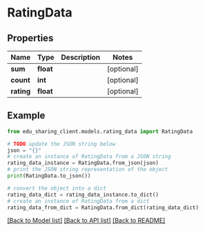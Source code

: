 # RatingData


## Properties

Name | Type | Description | Notes
------------ | ------------- | ------------- | -------------
**sum** | **float** |  | [optional] 
**count** | **int** |  | [optional] 
**rating** | **float** |  | [optional] 

## Example

```python
from edu_sharing_client.models.rating_data import RatingData

# TODO update the JSON string below
json = "{}"
# create an instance of RatingData from a JSON string
rating_data_instance = RatingData.from_json(json)
# print the JSON string representation of the object
print(RatingData.to_json())

# convert the object into a dict
rating_data_dict = rating_data_instance.to_dict()
# create an instance of RatingData from a dict
rating_data_from_dict = RatingData.from_dict(rating_data_dict)
```
[[Back to Model list]](../README.md#documentation-for-models) [[Back to API list]](../README.md#documentation-for-api-endpoints) [[Back to README]](../README.md)


